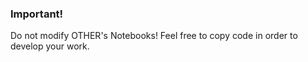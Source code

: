 ### Important!
Do not modify OTHER's Notebooks! Feel free to copy code in order to develop your work.